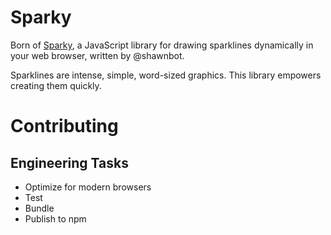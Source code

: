 # Sparky

Born of [Sparky](https://github.com/shawnbot/sparky), a JavaScript
library for drawing sparklines dynamically in your web browser,
written by @shawnbot.

Sparklines are intense, simple, word-sized graphics. This library
empowers creating them quickly.

# Contributing

## Engineering Tasks
- Optimize for modern browsers
- Test
- Bundle
- Publish to npm

